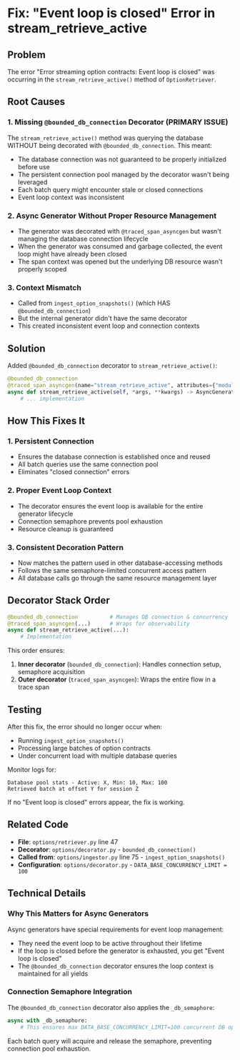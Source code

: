 # Fix: "Event loop is closed" Error in stream_retrieve_active

## Problem

The error "Error streaming option contracts: Event loop is closed" was occurring in the `stream_retrieve_active()` method of `OptionRetriever`.

## Root Causes

### 1. **Missing `@bounded_db_connection` Decorator** (PRIMARY ISSUE)
The `stream_retrieve_active()` method was querying the database WITHOUT being decorated with `@bounded_db_connection`. This meant:
- The database connection was not guaranteed to be properly initialized before use
- The persistent connection pool managed by the decorator wasn't being leveraged
- Each batch query might encounter stale or closed connections
- Event loop context was inconsistent

### 2. **Async Generator Without Proper Resource Management**
- The generator was decorated with `@traced_span_asyncgen` but wasn't managing the database connection lifecycle
- When the generator was consumed and garbage collected, the event loop might have already been closed
- The span context was opened but the underlying DB resource wasn't properly scoped

### 3. **Context Mismatch**
- Called from `ingest_option_snapshots()` (which HAS `@bounded_db_connection`)
- But the internal generator didn't have the same decorator
- This created inconsistent event loop and connection contexts

## Solution

Added `@bounded_db_connection` decorator to `stream_retrieve_active()`:

```python
@bounded_db_connection
@traced_span_asyncgen(name="stream_retrieve_active", attributes={"module": "NEON"})
async def stream_retrieve_active(self, *args, **kwargs) -> AsyncGenerator[list["Options"], None]:
    # ... implementation
```

## How This Fixes It

### 1. **Persistent Connection**
- Ensures the database connection is established once and reused
- All batch queries use the same connection pool
- Eliminates "closed connection" errors

### 2. **Proper Event Loop Context**
- The decorator ensures the event loop is available for the entire generator lifecycle
- Connection semaphore prevents pool exhaustion
- Resource cleanup is guaranteed

### 3. **Consistent Decoration Pattern**
- Now matches the pattern used in other database-accessing methods
- Follows the same semaphore-limited concurrent access pattern
- All database calls go through the same resource management layer

## Decorator Stack Order

```python
@bounded_db_connection          # Manages DB connection & concurrency
@traced_span_asyncgen(...)      # Wraps for observability
async def stream_retrieve_active(...):
    # Implementation
```

This order ensures:
1. **Inner decorator** (`bounded_db_connection`): Handles connection setup, semaphore acquisition
2. **Outer decorator** (`traced_span_asyncgen`): Wraps the entire flow in a trace span

## Testing

After this fix, the error should no longer occur when:
- Running `ingest_option_snapshots()` 
- Processing large batches of option contracts
- Under concurrent load with multiple database queries

Monitor logs for:
```
Database pool stats - Active: X, Min: 10, Max: 100
Retrieved batch at offset Y for session Z
```

If no "Event loop is closed" errors appear, the fix is working.

## Related Code

- **File**: `options/retriever.py` line 47
- **Decorator**: `options/decorator.py` - `bounded_db_connection()`
- **Called from**: `options/ingestor.py` line 75 - `ingest_option_snapshots()`
- **Configuration**: `options/decorator.py` - `DATA_BASE_CONCURRENCY_LIMIT = 100`

## Technical Details

### Why This Matters for Async Generators

Async generators have special requirements for event loop management:
- They need the event loop to be active throughout their lifetime
- If the loop is closed before the generator is exhausted, you get "Event loop is closed"
- The `@bounded_db_connection` decorator ensures the loop context is maintained for all yields

### Connection Semaphore Integration

The `@bounded_db_connection` decorator also applies the `_db_semaphore`:
```python
async with _db_semaphore:
    # This ensures max DATA_BASE_CONCURRENCY_LIMIT=100 concurrent DB operations
```

Each batch query will acquire and release the semaphore, preventing connection pool exhaustion.
